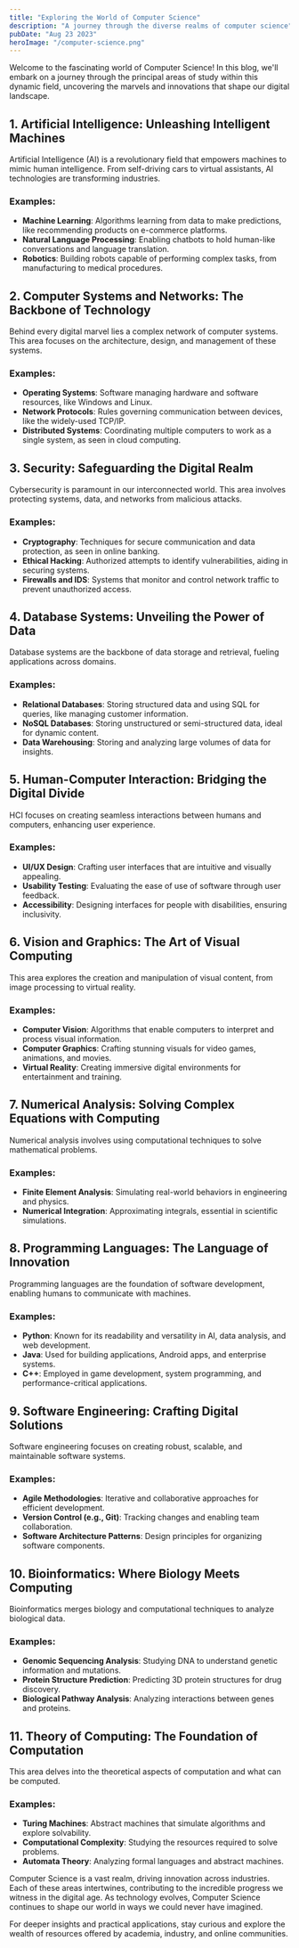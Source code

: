 ```yaml
---
title: "Exploring the World of Computer Science"
description: "A journey through the diverse realms of computer science"
pubDate: "Aug 23 2023"
heroImage: "/computer-science.png"
---
```


Welcome to the fascinating world of Computer Science! In this blog, we'll embark on a journey through the principal areas of study within this dynamic field, uncovering the marvels and innovations that shape our digital landscape.

## 1. Artificial Intelligence: Unleashing Intelligent Machines

Artificial Intelligence (AI) is a revolutionary field that empowers machines to mimic human intelligence. From self-driving cars to virtual assistants, AI technologies are transforming industries.

### Examples:
- **Machine Learning**: Algorithms learning from data to make predictions, like recommending products on e-commerce platforms.
- **Natural Language Processing**: Enabling chatbots to hold human-like conversations and language translation.
- **Robotics**: Building robots capable of performing complex tasks, from manufacturing to medical procedures.

## 2. Computer Systems and Networks: The Backbone of Technology

Behind every digital marvel lies a complex network of computer systems. This area focuses on the architecture, design, and management of these systems.

### Examples:
- **Operating Systems**: Software managing hardware and software resources, like Windows and Linux.
- **Network Protocols**: Rules governing communication between devices, like the widely-used TCP/IP.
- **Distributed Systems**: Coordinating multiple computers to work as a single system, as seen in cloud computing.

## 3. Security: Safeguarding the Digital Realm

Cybersecurity is paramount in our interconnected world. This area involves protecting systems, data, and networks from malicious attacks.

### Examples:
- **Cryptography**: Techniques for secure communication and data protection, as seen in online banking.
- **Ethical Hacking**: Authorized attempts to identify vulnerabilities, aiding in securing systems.
- **Firewalls and IDS**: Systems that monitor and control network traffic to prevent unauthorized access.

## 4. Database Systems: Unveiling the Power of Data

Database systems are the backbone of data storage and retrieval, fueling applications across domains.

### Examples:
- **Relational Databases**: Storing structured data and using SQL for queries, like managing customer information.
- **NoSQL Databases**: Storing unstructured or semi-structured data, ideal for dynamic content.
- **Data Warehousing**: Storing and analyzing large volumes of data for insights.

## 5. Human-Computer Interaction: Bridging the Digital Divide

HCI focuses on creating seamless interactions between humans and computers, enhancing user experience.

### Examples:
- **UI/UX Design**: Crafting user interfaces that are intuitive and visually appealing.
- **Usability Testing**: Evaluating the ease of use of software through user feedback.
- **Accessibility**: Designing interfaces for people with disabilities, ensuring inclusivity.

## 6. Vision and Graphics: The Art of Visual Computing

This area explores the creation and manipulation of visual content, from image processing to virtual reality.

### Examples:
- **Computer Vision**: Algorithms that enable computers to interpret and process visual information.
- **Computer Graphics**: Crafting stunning visuals for video games, animations, and movies.
- **Virtual Reality**: Creating immersive digital environments for entertainment and training.

## 7. Numerical Analysis: Solving Complex Equations with Computing

Numerical analysis involves using computational techniques to solve mathematical problems.

### Examples:
- **Finite Element Analysis**: Simulating real-world behaviors in engineering and physics.
- **Numerical Integration**: Approximating integrals, essential in scientific simulations.

## 8. Programming Languages: The Language of Innovation

Programming languages are the foundation of software development, enabling humans to communicate with machines.

### Examples:
- **Python**: Known for its readability and versatility in AI, data analysis, and web development.
- **Java**: Used for building applications, Android apps, and enterprise systems.
- **C++**: Employed in game development, system programming, and performance-critical applications.

## 9. Software Engineering: Crafting Digital Solutions

Software engineering focuses on creating robust, scalable, and maintainable software systems.

### Examples:
- **Agile Methodologies**: Iterative and collaborative approaches for efficient development.
- **Version Control (e.g., Git)**: Tracking changes and enabling team collaboration.
- **Software Architecture Patterns**: Design principles for organizing software components.

## 10. Bioinformatics: Where Biology Meets Computing

Bioinformatics merges biology and computational techniques to analyze biological data.

### Examples:
- **Genomic Sequencing Analysis**: Studying DNA to understand genetic information and mutations.
- **Protein Structure Prediction**: Predicting 3D protein structures for drug discovery.
- **Biological Pathway Analysis**: Analyzing interactions between genes and proteins.

## 11. Theory of Computing: The Foundation of Computation

This area delves into the theoretical aspects of computation and what can be computed.

### Examples:
- **Turing Machines**: Abstract machines that simulate algorithms and explore solvability.
- **Computational Complexity**: Studying the resources required to solve problems.
- **Automata Theory**: Analyzing formal languages and abstract machines.

Computer Science is a vast realm, driving innovation across industries. Each of these areas intertwines, contributing to the incredible progress we witness in the digital age. As technology evolves, Computer Science continues to shape our world in ways we could never have imagined.

For deeper insights and practical applications, stay curious and explore the wealth of resources offered by academia, industry, and online communities.
